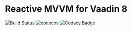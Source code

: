 # Reactive MVVM for Vaadin 8
[![Build Status](https://travis-ci.org/dohnala/reactive-mvvm.svg?branch=master)](https://travis-ci.org/dohnala/reactive-mvvm)
[![codecov](https://codecov.io/gh/dohnala/reactive-mvvm/branch/master/graph/badge.svg)](https://codecov.io/gh/dohnala/reactive-mvvm)
[![Codacy Badge](https://api.codacy.com/project/badge/Grade/528c739a5ded4e15aa4cab3f46814a84)](https://www.codacy.com/app/dohnal-adam/reactive-mvvm?utm_source=github.com&amp;utm_medium=referral&amp;utm_content=dohnala/reactive-mvvm&amp;utm_campaign=Badge_Grade)
